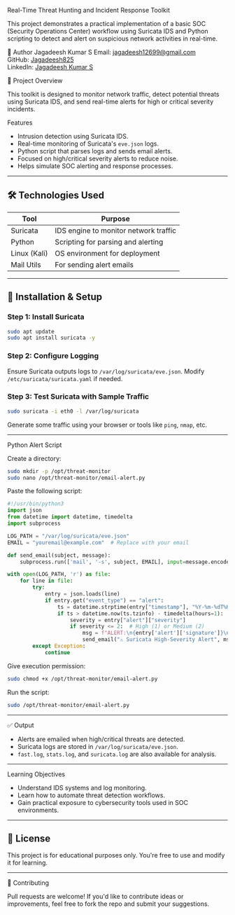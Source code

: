 Real-Time Threat Hunting and Incident Response Toolkit

This project demonstrates a practical implementation of a basic SOC (Security Operations Center) workflow using Suricata IDS and Python scripting to detect and alert on suspicious network activities in real-time.

👤 Author
Jagadeesh Kumar S
Email: [jagadeesh12699@gmail.com](mailto:jagadeesh12699@gmail.com)  
GitHub: [Jagadeesh825](https://github.com/Jagadeesh825)  
LinkedIn: [Jagadeesh Kumar S](https://www.linkedin.com/in/jagadeesh-kumar-s-98b232150)

🧩 Project Overview

This toolkit is designed to monitor network traffic, detect potential threats using Suricata IDS, and send real-time alerts for high or critical severity incidents.

Features
- Intrusion detection using Suricata IDS.
- Real-time monitoring of Suricata's `eve.json` logs.
- Python script that parses logs and sends email alerts.
- Focused on high/critical severity alerts to reduce noise.
- Helps simulate SOC alerting and response processes.

---

## 🛠️ Technologies Used

| Tool        | Purpose                              |
|-------------|--------------------------------------|
| Suricata    | IDS engine to monitor network traffic|
| Python      | Scripting for parsing and alerting   |
| Linux (Kali)| OS environment for deployment        |
| Mail Utils  | For sending alert emails             |

---

## 🚀 Installation & Setup

### Step 1: Install Suricata

```bash
sudo apt update
sudo apt install suricata -y
````

### Step 2: Configure Logging

Ensure Suricata outputs logs to `/var/log/suricata/eve.json`. Modify `/etc/suricata/suricata.yaml` if needed.

### Step 3: Test Suricata with Sample Traffic

```bash
sudo suricata -i eth0 -l /var/log/suricata
```

Generate some traffic using your browser or tools like `ping`, `nmap`, etc.

---

Python Alert Script

Create a directory:

```bash
sudo mkdir -p /opt/threat-monitor
sudo nano /opt/threat-monitor/email-alert.py
```

Paste the following script:

```python
#!/usr/bin/python3
import json
from datetime import datetime, timedelta
import subprocess

LOG_PATH = "/var/log/suricata/eve.json"
EMAIL = "youremail@example.com"  # Replace with your email

def send_email(subject, message):
    subprocess.run(['mail', '-s', subject, EMAIL], input=message.encode())

with open(LOG_PATH, 'r') as file:
    for line in file:
        try:
            entry = json.loads(line)
            if entry.get("event_type") == "alert":
                ts = datetime.strptime(entry["timestamp"], "%Y-%m-%dT%H:%M:%S.%f%z")
                if ts > datetime.now(ts.tzinfo) - timedelta(hours=1):
                    severity = entry["alert"]["severity"]
                    if severity <= 2:  # High (1) or Medium (2)
                        msg = f"ALERT:\n{entry['alert']['signature']}\nSeverity: {severity}\nSrc: {entry['src_ip']}:{entry.get('src_port', '')} -> Dst: {entry['dest_ip']}:{entry.get('dest_port', '')}"
                        send_email("⚠️ Suricata High-Severity Alert", msg)
        except Exception:
            continue
```

Give execution permission:

```bash
sudo chmod +x /opt/threat-monitor/email-alert.py
```

Run the script:

```bash
sudo /opt/threat-monitor/email-alert.py
```

---

✅ Output

* Alerts are emailed when high/critical threats are detected.
* Suricata logs are stored in `/var/log/suricata/eve.json`.
* `fast.log`, `stats.log`, and `suricata.log` are also available for analysis.

---
 Learning Objectives

* Understand IDS systems and log monitoring.
* Learn how to automate threat detection workflows.
* Gain practical exposure to cybersecurity tools used in SOC environments.

---

## 📎 License

This project is for educational purposes only. You're free to use and modify it for learning.

---
🤝 Contributing

Pull requests are welcome! If you'd like to contribute ideas or improvements, feel free to fork the repo and submit your suggestions.


